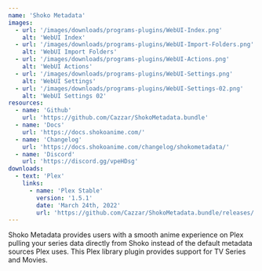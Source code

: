 ```yaml
---
name: 'Shoko Metadata'
images:
  - url: '/images/downloads/programs-plugins/WebUI-Index.png'
    alt: 'WebUI Index'
  - url: '/images/downloads/programs-plugins/WebUI-Import-Folders.png'
    alt: 'WebUI Import Folders'
  - url: '/images/downloads/programs-plugins/WebUI-Actions.png'
    alt: 'WebUI Actions'
  - url: '/images/downloads/programs-plugins/WebUI-Settings.png'
    alt: 'WebUI Settings'
  - url: '/images/downloads/programs-plugins/WebUI-Settings-02.png'
    alt: 'WebUI Settings 02'
resources:
  - name: 'Github'
    url: 'https://github.com/Cazzar/ShokoMetadata.bundle'
  - name: 'Docs'
    url: 'https://docs.shokoanime.com/'
  - name: 'Changelog'
    url: 'https://docs.shokoanime.com/changelog/shokometadata/'
  - name: 'Discord'
    url: 'https://discord.gg/vpeHDsg'
downloads:
  - text: 'Plex'
    links:
      - name: 'Plex Stable'
        version: '1.5.1'
        date: 'March 24th, 2022'
        url: 'https://github.com/Cazzar/ShokoMetadata.bundle/releases/'
---
```


Shoko Metadata provides users with a smooth anime experience on Plex pulling your series data directly from Shoko instead of the default metadata sources Plex uses. This Plex library plugin provides support for TV Series and Movies.
